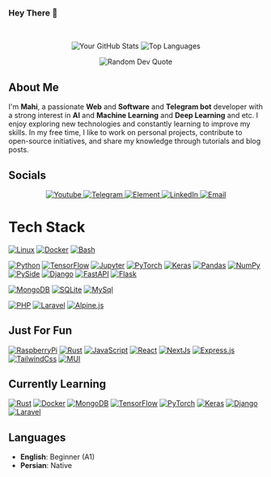 ### Hey There 👋

<br>
<p align="center">
  <img alt="Your GitHub Stats" src="https://github-readme-stats.vercel.app/api?username=hctilg&theme=tokyonight&layout=compact&area=true&show_icons=true&hide_border=true&border_radius=15&count_private=true"/>
  <img alt="Top Languages" src="https://github-readme-stats.vercel.app/api/top-langs/?username=hctilg&langs_count=20&exclude_repo=web-shell,pinterest-crawler&hide=Make,css,html&theme=tokyonight&layout=compact&area=true&hide_border=true&border_radius=15&count_private=true"/>
</p>
<p align="center">
    <img alt="Random Dev Quote" src="https://quotes-github-readme.vercel.app/api?type=horizontal&theme=tokyonight&layout=compact&area=true&hide_border=true&border_radius=15"/>
</p>

## About Me

I'm **Mahi**, a passionate **Web** and **Software** and **Telegram bot** developer with a strong interest in **AI** and **Machine Learning** and **Deep Learning** and etc. I enjoy exploring new technologies and constantly learning to improve my skills. In my free time, I like to work on personal projects, contribute to open-source initiatives, and share my knowledge through tutorials and blog posts.

## Socials

<p align="center">
  <a href="https://youtube.com/@mahitonam">
    <img alt="Youtube" src="https://img.shields.io/badge/YouTube-ff0000.svg?logo=youtube&logoColor=white"/>
  </a>
  <a href="https://t.me/violet_void">
    <img alt="Telegram" src="https://img.shields.io/badge/Telegram-1da1f2.svg?logo=telegram&logoColor=white"/>
  </a>
  <a href="https://element.io/">
    <img alt="Element" src="https://img.shields.io/badge/Element-0dbd8b.svg?logo=element&logoColor=white"/>
  </a>
  <a href="https://linkedin.com/in/">
    <img alt="LinkedIn" src="https://img.shields.io/badge/LinkedIn-0077b5.svg?logo=linkedin&logoColor=white"/>
  </a>
  <a href="mailto:hctilg@duck.com">
    <img alt="Email" src="https://img.shields.io/badge/Email-c14438.svg?logo=gmail&logoColor=white"/>
  </a>
</p>

# Tech Stack

[![Linux](https://img.shields.io/badge/-Linux-fcc624?style=flat&logo=linux&logoColor=222222)](https://linux.org/)
[![Docker](https://img.shields.io/badge/Docker-0b9ffd?style=flat&logo=docker&logoColor=white)](https://docker.com/)
[![Bash](https://img.shields.io/badge/Bash-373737?style=flat&logo=gnubash&logoColor=white)](https://www.gnu.org/software/bash/)

[![Python](https://img.shields.io/badge/Python-3776ab?style=flat&logo=python&logoColor=white)](https://python.org/)
[![TensorFlow](https://img.shields.io/badge/TensorFlow-ff6f00?style=flat&logo=tensorflow&logoColor=white)](https://tensorflow.org/)
[![Jupyter](https://img.shields.io/badge/Jupyter-f37626?style=flat&logo=jupyter&logoColor=white)](https://jupyter.org/)
[![PyTorch](https://img.shields.io/badge/PyTorch-ee4c2c?style=flat&logo=pytorch&logoColor=white)](https://pytorch.org/)
[![Keras](https://img.shields.io/badge/Keras-d00000?style=flat&logo=keras&logoColor=white)](https://keras.io/)
[![Pandas](https://img.shields.io/badge/Pandas-0d6efd?style=flat&logo=pandas&logoColor=white)](https://pandas.pydata.org/)
[![NumPy](https://img.shields.io/badge/NumPy-013243?style=flat&logo=numpy&logoColor=white)](https://numpy.org/)
[![PySide](https://img.shields.io/badge/PySide-41cd52?style=flat&logo=qt&logoColor=white)](https://wiki.qt.io/Qt_for_Python)
[![Django](https://img.shields.io/badge/Django-092e20?style=flat&logo=django&logoColor=white)](https://djangoproject.com/)
[![FastAPI](https://img.shields.io/badge/FastAPI-009688?style=flat&logo=fastapi&logoColor=white)](https://fastapi.tiangolo.com/)
[![Flask](https://img.shields.io/badge/Flask-white?style=flat&logo=flask&logoColor=black)](https://flask.palletsprojects.com/)

[![MongoDB](https://img.shields.io/badge/MongoDB-47a248?style=flat&logo=mongodb&logoColor=white)](https://mongodb.com/)
[![SQLite](https://img.shields.io/badge/SQLite-003b57?style=flat&logo=sqlite&logoColor=white)](https://sqlite.org/)
[![MySql](https://img.shields.io/badge/MySQL-4479a1?style=flat&logo=mysql&logoColor=white)](https://mysql.com/)

[![PHP](https://img.shields.io/badge/PHP-777bb4?style=flat&logo=php&logoColor=white)](https://php.net)
[![Laravel](https://img.shields.io/badge/Laravel-ff2d20?style=flat&logo=laravel&logoColor=white)](https://laravel.com/)
[![Alpine.js](https://img.shields.io/badge/Alpine.js-8bc0d0?style=flat&logo=alpinedotjs&logoColor=white)](https://alpinejs.dev/)

## Just For Fun
[![RaspberryPi](https://img.shields.io/badge/Raspberry%20Pi-cd2355.svg?style=flat&logo=raspberrypi&logoColor=white)](https://raspberrypi.com/)
[![Rust](https://img.shields.io/badge/Rust-e43717.svg?style=flat&logo=rust&logoColor=white)](https://rust-lang.org/)
[![JavaScript](https://img.shields.io/badge/JavaScript-f7df1e?style=flat&logo=javascript&logoColor=eeeeee)](https://en.wikipedia.org/wiki/JavaScript)
[![React](https://img.shields.io/badge/React-087ea4?style=flat&logo=react&logoColor=white)](https://react.dev/)
[![NextJs](https://img.shields.io/badge/Next.js-303030?style=flat&logo=nextdotjs&logoColor=white)](https://nextjs.org/)
[![Express.js](https://img.shields.io/badge/Express.js-303030?style=flat&logo=express&logoColor=white)](https://expressjs.com/)
[![TailwindCss](https://img.shields.io/badge/TailwindCss-06b6d4?style=flat&logo=tailwindcss&logoColor=white)](https://tailwindcss.com/)
[![MUI](https://img.shields.io/badge/MUI-007fff?style=flat&logo=mui&logoColor=white)](https://mui.com/)

## Currently Learning

[![Rust](https://img.shields.io/badge/Rust-e43717.svg?style=flat&logo=rust&logoColor=white)](https://rust-lang.org/)
[![Docker](https://img.shields.io/badge/Docker-0b9ffd?style=flat&logo=docker&logoColor=white)](https://docker.com/)
[![MongoDB](https://img.shields.io/badge/MongoDB-47a248?style=flat&logo=mongodb&logoColor=white)](https://mongodb.com/)
[![TensorFlow](https://img.shields.io/badge/TensorFlow-ff6f00?style=flat&logo=tensorflow&logoColor=white)](https://tensorflow.org/)
[![PyTorch](https://img.shields.io/badge/PyTorch-ee4c2c?style=flat&logo=pytorch&logoColor=white)](https://pytorch.org/)
[![Keras](https://img.shields.io/badge/Keras-d00000?style=flat&logo=keras&logoColor=white)](https://keras.io/)
[![Django](https://img.shields.io/badge/Django-092e20?style=flat&logo=django&logoColor=white)](https://djangoproject.com/)
[![Laravel](https://img.shields.io/badge/Laravel-ff2d20?style=flat&logo=laravel&logoColor=white)](https://laravel.com/)

## Languages

- **English**: Beginner (A1)
- **Persian**: Native
